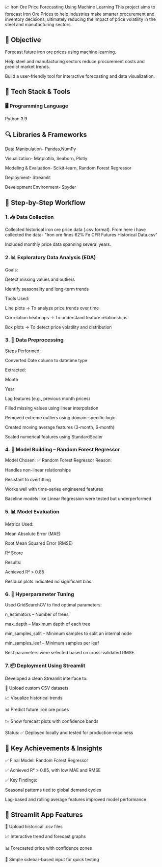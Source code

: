 📈 Iron Ore Price Forecasting Using Machine Learning
This project aims to forecast Iron Ore Prices to help industries make smarter procurement and inventory decisions, ultimately reducing the impact of price volatility in the steel and manufacturing sectors.

## 🎯 Objective
Forecast future iron ore prices using machine learning.

Help steel and manufacturing sectors reduce procurement costs and predict market trends.

Build a user-friendly tool for interactive forecasting and data visualization.

## 🧰 Tech Stack & Tools
### 🖥 Programming Language
Python 3.9

## 🔍 Libraries & Frameworks
Data Manipulation- Pandas,NumPy

Visualization- Matplotlib, Seaborn, Plotly

Modeling & Evaluation- Scikit-learn, Random Forest Regressor

Deployment- Streamlit

Development Environment- Spyder

## 🔄 Step-by-Step Workflow
### 1. 📥 Data Collection
Collected historical iron ore price data (.csv format).
From here i have collected the data- "Iron ore fines 62% Fe CFR Futures Historical Data.csv"

Included monthly price data spanning several years.

### 2. 📊 Exploratory Data Analysis (EDA)
Goals:

Detect missing values and outliers

Identify seasonality and long-term trends

Tools Used:

Line plots → To analyze price trends over time

Correlation heatmaps → To understand feature relationships

Box plots → To detect price volatility and distribution

### 3. 🧼 Data Preprocessing
Steps Performed:

Converted Date column to datetime type

Extracted:

Month

Year

Lag features (e.g., previous month prices)

Filled missing values using linear interpolation

Removed extreme outliers using domain-specific logic

Created moving average features (3-month, 6-month)

Scaled numerical features using StandardScaler

### 4. 🧠 Model Building – Random Forest Regressor
Model Chosen: ✅ Random Forest Regressor
Reason:

Handles non-linear relationships

Resistant to overfitting

Works well with time-series engineered features

Baseline models like Linear Regression were tested but underperformed.

### 5. 📊 Model Evaluation
Metrics Used:

Mean Absolute Error (MAE)

Root Mean Squared Error (RMSE)

R² Score

Results:

Achieved R² > 0.85

Residual plots indicated no significant bias

### 6. 🔧 Hyperparameter Tuning
Used GridSearchCV to find optimal parameters:

n_estimators – Number of trees

max_depth – Maximum depth of each tree

min_samples_split – Minimum samples to split an internal node

min_samples_leaf – Minimum samples per leaf

Best parameters were selected based on cross-validated RMSE.

### 7. 📦 Deployment Using Streamlit
Developed a clean Streamlit interface to:

📂 Upload custom CSV datasets

📈 Visualize historical trends

📊 Predict future iron ore prices

📉 Show forecast plots with confidence bands

Status:
✅ Deployed locally and tested for production-readiness

## 🌟 Key Achievements & Insights
✅ Final Model: Random Forest Regressor

✅ Achieved R² > 0.85, with low MAE and RMSE

✅ Key Findings:

Seasonal patterns tied to global demand cycles

Lag-based and rolling average features improved model performance

## 📌 Streamlit App Features
📂 Upload historical .csv files

📈 Interactive trend and forecast graphs

📊 Forecasted price with confidence zones

🔧 Simple sidebar-based input for quick testing













